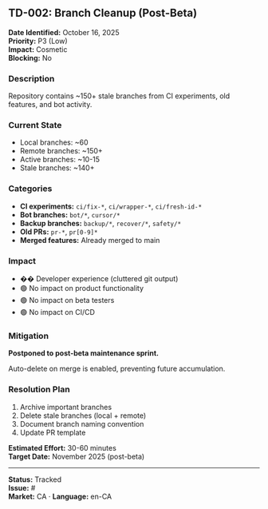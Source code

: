 
## TD-002: Branch Cleanup (Post-Beta)

**Date Identified:** October 16, 2025  
**Priority:** P3 (Low)  
**Impact:** Cosmetic  
**Blocking:** No  

### Description
Repository contains ~150+ stale branches from CI experiments, old features, and bot activity.

### Current State
- Local branches: ~60
- Remote branches: ~150+
- Active branches: ~10-15
- Stale branches: ~140+

### Categories
- **CI experiments:** `ci/fix-*`, `ci/wrapper-*`, `ci/fresh-id-*`
- **Bot branches:** `bot/*`, `cursor/*`
- **Backup branches:** `backup/*`, `recover/*`, `safety/*`
- **Old PRs:** `pr-*`, `pr[0-9]*`
- **Merged features:** Already merged to main

### Impact
- �� Developer experience (cluttered git output)
- 🟢 No impact on product functionality
- 🟢 No impact on beta testers
- 🟢 No impact on CI/CD

### Mitigation
**Postponed to post-beta maintenance sprint.**

Auto-delete on merge is enabled, preventing future accumulation.

### Resolution Plan
1. Archive important branches
2. Delete stale branches (local + remote)
3. Document branch naming convention
4. Update PR template

**Estimated Effort:** 30-60 minutes  
**Target Date:** November 2025 (post-beta)

---

**Status:** Tracked  
**Issue:** #  
**Market:** CA · **Language:** en-CA
